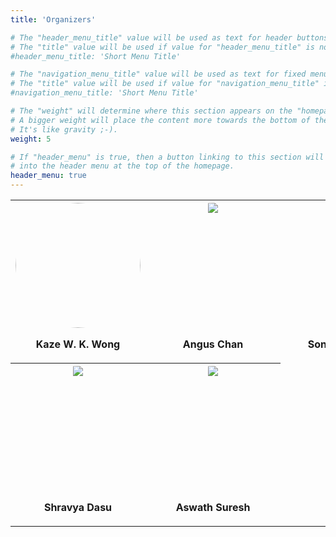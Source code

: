 ```yaml
---
title: 'Organizers'

# The "header_menu_title" value will be used as text for header buttons.
# The "title" value will be used if value for "header_menu_title" is not provided.
#header_menu_title: 'Short Menu Title'

# The "navigation_menu_title" value will be used as text for fixed menu items.
# The "title" value will be used if value for "navigation_menu_title" is not provided.
#navigation_menu_title: 'Short Menu Title'

# The "weight" will determine where this section appears on the "homepage".
# A bigger weight will place the content more towards the bottom of the page.
# It's like gravity ;-).
weight: 5

# If "header_menu" is true, then a button linking to this section will be placed
# into the header menu at the top of the homepage.
header_menu: true
---
```

<table>
    <tr>
        <th> 
            <div style=' object-fit: cover; width: 200px; height:200px; overflow:hidden ;border-radius: 50%;'>
                <img src='/images/Kaze_Wong_WSE_JHU-6705.jpg' style='  object-fit: cover; width: 200px; height:200px; overflow:hidden ;border-radius: 50%;'>
            </div>
            <p align=center>Kaze W. K. Wong</p>
        </th>
        <th> 
            <div style=' object-fit: cover; width: 200px; height:200px; overflow:hidden ;border-radius: 50%;'>
                <img src='/images/Angus_Chen_025IESE_MFox.jpg' style='margin: 0px 0px 0px -0px;'>
            </div>
            <p align=center>Angus Chan</p>
        </th>
            <th> 
            <div style=' object-fit: cover; width: 200px; height:200px; overflow:hidden ;border-radius: 50%;'>
                <img src='/images/Sonjala_portrait.jpg' style='margin: 0px 0px 0px -0px;'>
            </div>
            <p align=center>Sonjala Williams</p>
        </th>
    </tr>
    <tr>
        <th> 
            <div style=' object-fit: cover; width: 200px; height:200px; overflow:hidden ;border-radius: 50%;'>
                <img src='/Portrait Photo- Shravya Dasu.jpg' style='margin: 0px 0px 0px -0px;'>
            </div>
            <p align=center>Shravya Dasu</p>
        </th>
        <th> 
            <div style=' object-fit: cover; width: 200px; height:200px; overflow:hidden ;border-radius: 50%;'>
                <img src='/Aswath_Suresh.jpg' style='margin: 0px 0px 0px -0px;'>
            </div>
            <p align=center>Aswath Suresh</p>
        </th>
    </tr>
</table>